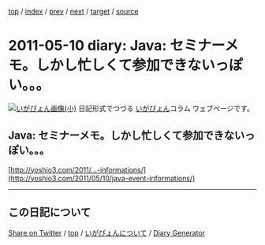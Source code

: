 [top](../index.html) 
 / [index](index.html) 
 / [prev](ig110504.html) 
 / [next](ig110513.html) 
 / [target](https://igapyon.github.io/diary/2011/ig110510.html) 
 / [source](https://github.com/igapyon/diary/blob/gh-pages/2011/ig110510.html.src.md) 

2011-05-10 diary: Java: セミナーメモ。しかし忙しくて参加できないっぽい。。。
=====================================================================================================
[![いがぴょん画像(小)](https://igapyon.github.io/diary/images/iga200306s.jpg "いがぴょん")](https://igapyon.github.io/diary/memo/memoigapyon.html) 日記形式でつづる [いがぴょん](https://igapyon.github.io/diary/memo/memoigapyon.html)コラム ウェブページです。

## Java: セミナーメモ。しかし忙しくて参加できないっぽい。。。

[http://yoshio3.com/2011/...-informations/](http://yoshio3.com/2011/05/10/java-event-informations/)


----------------------------------------------------------------------------------------------------

## この日記について

[Share on Twitter](https://twitter.com/intent/tweet?hashtags=igapyon%2Cdiary%2C%E3%81%84%E3%81%8C%E3%81%B4%E3%82%87%E3%82%93&text=Java%3A+%E3%82%BB%E3%83%9F%E3%83%8A%E3%83%BC%E3%83%A1%E3%83%A2%E3%80%82%E3%81%97%E3%81%8B%E3%81%97%E5%BF%99%E3%81%97%E3%81%8F%E3%81%A6%E5%8F%82%E5%8A%A0%E3%81%A7%E3%81%8D%E3%81%AA%E3%81%84%E3%81%A3%E3%81%BD%E3%81%84%E3%80%82%E3%80%82%E3%80%82&url=https%3A%2F%2Figapyon.github.io%2Fdiary%2F2011%2Fig110510.html) / [top](../index.html) / [いがぴょんについて](https://igapyon.github.io/diary/memo/memoigapyon.html) / [Diary Generator](https://github.com/igapyon/igapyonv3)
